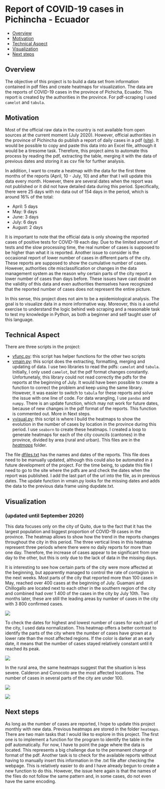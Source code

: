 # Report of COVID-19 cases in Pichincha - Ecuador
 
- [Overview](#overview)
- [Motivation](#motivation)
- [Technical Aspect](#technical-aspect)
- [Visualization](#visualization)
- [Next steps](#next-steps)

## Overview

The objective of this project is to build a data set from information contained in pdf files and create heatmaps for visualization. The data are the reports of COVID-19 cases in the province of Pichicha, Ecuador. This report is created by the authorities in the province. For pdf-scraping I used `camelot` and `tabula`.

## Motivation

Most of the official raw data in the country is not available from open sources at the current moment (July 2020). However, official authorities in the province of Pichincha do publish a report of daily cases in a pdf ([site](https://coe-pichincha.senescyt.gob.ec/situacion-pichincha/)). It would be possible to copy and paste this data into an Excel file, although it would be a tiresome task. Therefore, this project aims to automate this process by reading the pdf, extracting the table, merging it with the data of previous dates and storing it as csv file for further analysis.

In addition, I want to create a heatmap with the data for the first three months of the reports (April, 10 - July, 10) and after that I will update this data every month. However, there are several dates when the report was not published or it did not have detailed data during this period. Specifically, there were 25 days with no data out of 154 days in the period, which is around 16% of the total:
- April: 5 days
- May: 9 days
- June: 3 days
- July: 6 days
- August: 2 days

It is important to note that the official data is only showing the reported cases of positive tests for COVID-19 each day. Due to the limited amount of tests and the slow processing time, the real number of cases is supposed to be higher than what it is reported. Another issue to consider is the occasional report of lower number of cases in different parts of the city. These reports are supposed to show the cumulative number of cases. However, authorities cite misclassification or changes in the data management system as the reason why certain parts of the city report a lower number of cases than days before. These issues have cast doubt on the validity of this data and even authorities themselves have recognized that the reported number of cases does not represent the entire picture.

In this sense, this project does not aim to be a epidemiological analysis. The goal is to visualize data in a more informative way. Moreover, this is a useful exercise to understand the logic behind web scraping and a reasonable task to test my knowledge in Python, as both a beginner and self taught user of this language.

## Technical Aspect

There are three scripts in the project:

- [vfunc.py](vfunc.py): this script has helper functions for the other two scripts
- [vmain.py](vmain.py): this script does the extracting, formatting, merging and updating of data. I use two libraries to read the pdfs: `camelot` and `tabula`. Initially, I only used `camelot`, but the pdf format changes constantly. Unfortunetaly, this library could not read correctly the pdfs for the reports at the beginning of July. It would have been possible to create a function to correct the problem and keep using the same library. However, it was easier to switch to `tabula` for these reports and solve the issue with one line of code. For data wrangling, I use `pandas` and `numpy`. There is an update function, which may not work for future dates, because of new changes in the pdf format of the reports. This function is commented out. More in Next steps.
- [vvisual.py](vvisual.py): this script is where I build the heatmaps to show the evolution in the number of cases by location in the province during this period. I use `seaborn` to create these heatmaps. I created a loop to generate heatmaps for each of the city councils (cantones) in the province, divided by area (rural and urban). This files are in the [_heatmaps_](/heatmaps) folder.

The file [dfiles.txt](dfiles.txt) has the names and dates of the reports. This file does need to be manually updated, although this could also be automated in a future development of the project. For the time being, to update this file I need to go to the site where the pdfs are and check the dates when the report was published. I add the last part of the url into the file, as in previous dates. The update function in vmain.py looks for the missing dates and adds the data to the previous data frame using dupdate.txt.

## Visualization 
### (updated until September 2020)

This data focuses only on the city of Quito, due to the fact that it has the largest population and biggest proportion of COVID-19 cases in the province. The heatmap allows to show how the trend in the reports changes throughout the city in this period. The three vertical lines in this heatmap represent three periods where there were no daily reports for more than one day. Therefore, the increase of cases appear to be significant from one day to the other, but this is only due to the lack of data in the missing days. 

It is interesting to see how certain parts of the city were more affected at the beginning, but apparently managed to control the rate of contagion in the next weeks. Most parts of the city that reported more than 100 cases in May, reached over 400 cases at the beginning of July. Guamani and Chillogallo are located next to each other in the southern region of the city and combined had over 1 400 of the cases in the city by July 10th. Two months later, these are still the leading areas by number of cases in the city with 3 800 confirmed cases.

![](casos_quito_urb_gen.png)

To check the dates for highest and lowest number of cases for each part of the city, I used data normalization. This heatmap offers a better contrast to identify the parts of the city where the number of cases have grown at a lower rate than the most affected regions. If the color is darker at an early date, it means that the number of cases stayed relatively constant until it reached its peak.

![](casos_quito_urb_norm.png)

In the rural area, the same heatmaps suggest that the situation is less severe. Calderon and Conocoto are the most affected locations. The number of cases in several parts of the city are under 100. 

![](casos_quito_rur_gen.png)



![](casos_quito_rur_norm.png)

## Next steps

As long as the number of cases are reported, I hope to update this project monthly with new data. Previous heatmaps are stored in the folder `heatmaps`. There are two main tasks that I would like to explore in this project. The first one is to implement a function for the program to identify the table in the pdf automatically. For now, I have to point the page where the data is located. This represents a big challenge due to the permanent change of format of the pdf. Another task is to check for the available reports without having to manually insert this information in the .txt file after checking the webpage. This is relatively easier to do and I have already begun to create a new function to do this. However, the issue here again is that the names of the files do not follow the same pattern and, in some cases, do not even have the same encoding.
